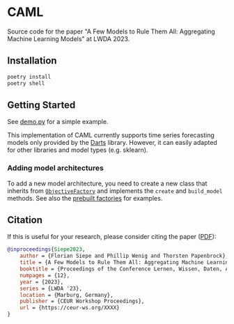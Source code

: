 # CAML

Source code for the paper "A Few Models to Rule Them All: Aggregating Machine Learning Models" at LWDA 2023.

## Installation

```bash
poetry install
poetry shell
```

## Getting Started

See [demo.py](src/demo.py) for a simple example.

This implementation of CAML currently supports time series forecasting models only provided by
the [Darts](https://github.com/unit8co/darts) library. However, it can easily adapted for other libraries and model
types (e.g. sklearn).

### Adding model architectures

To add a new model architecture, you need to create a new class that inherits
from [`ObjectiveFactory`](src/aggregation/objective_factories/objective_factory.py) and implements the `create`
and `build_model` methods. See also the [prebuilt factories](src/aggregation/objective_factories) for examples.

## Citation

If this is useful for your research, please consider citing the paper ([PDF](https://floriansiepe.de/publication/caml/Model_Clustering___LWDA_2023_Paper.pdf)):

```bibtex
@inproceedings{Siepe2023,
    author = {Florian Siepe and Phillip Wenig and Thorsten Papenbrock},
    title = {A Few Models to Rule Them All: Aggregating Machine Learning Models},
    booktitle = {Proceedings of the Conference Lernen, Wissen, Daten, Analysen},
    numpages = {12},
    year = {2023},
    series = {LWDA '23},
    location = {Marburg, Germany},
    publisher = {CEUR Workshop Proceedings},
    url = {https://ceur-ws.org/XXXX}
}
```
